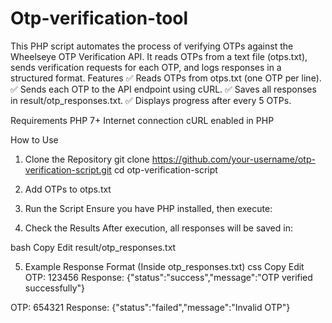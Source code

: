 # Otp-verification-tool
This PHP script automates the process of verifying OTPs against the Wheelseye OTP Verification API. It reads OTPs from a text file (otps.txt), sends verification requests for each OTP, and logs responses in a structured format.
Features
✅ Reads OTPs from otps.txt (one OTP per line).
✅ Sends each OTP to the API endpoint using cURL.
✅ Saves all responses in result/otp_responses.txt.
✅ Displays progress after every 5 OTPs.

Requirements
PHP 7+
Internet connection
cURL enabled in PHP

How to Use
1. Clone the Repository
  git clone https://github.com/your-username/otp-verification-script.git
cd otp-verification-script

2. Add OTPs to otps.txt

3. Run the Script
Ensure you have PHP installed, then execute:

4. Check the Results
After execution, all responses will be saved in:

bash
Copy
Edit
result/otp_responses.txt

5. Example Response Format (Inside otp_responses.txt)
css
Copy
Edit
OTP: 123456
Response: {"status":"success","message":"OTP verified successfully"}

OTP: 654321
Response: {"status":"failed","message":"Invalid OTP"}
